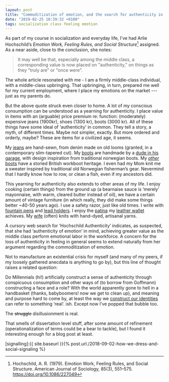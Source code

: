 ```yaml
---
layout: post
title: "Commoditization of emotion, and the search for authenticity in the middle class"
date: "2019-02-25 10:39:32 +0100"
tags: socialization class feeling emotion
---
```




As part of my course in socialization and everyday life, I’ve had Arlie
Hochschild’s *Emotion Work, Feeling Rules, and Social
Structure*[^Hochschild] assigned. As a near aside, close to the
conclusion, she notes:

> It may well be that, especially among the middle class, a corresponding
> value is now placed on "authenticity," on things as they "truly are" or
> "once were”.

The whole article resonated with me - I am a firmly middle-class
individual, with a middle-class upbringing. That upbringing, in turn,
prepared me well for my current employment, where I place my emotions on
the market --- just as my parents do.

But the above quote struck even closer to home. A lot of my conscious
consumption can be understood as a yearning for authenticity. I place
value in items with an (arguable) price premium re: function: (moderately)
expensive jeans (1900kr), shoes (1300 kr), boots (3000 kr). All of these
things have some ideal of ‘authenticity’ in common. They tell a story, a myth,
of different times. Maybe not simpler, exactly. But more ordered and
orderly, maybe? These are items for a civilized age, it seems.

My [jeans][jeans] are hand-sewn, from denim made on old looms (granted, in
a contemporary slim-tapered cut). My [boots][boots] are handmade by a [dude in his
garage][ostmo], with design inspiration from traditional norwegian boots. My
[*other* boots][solovair] have a storied British workboot heritage. I even had my Mom knit me
a sweater inspired by traditional old Norwegian fisherman’s gear.
Nevermind that I hardly know how to row, or clean a fish, even if my ancestors did.

This yearning for authenticity also extends to other areas of my life.
I enjoy cooking (certain things) from the ground up (a bearnaise sauce is
‘merely’ mayonnaise, with warm, cleared butter instead of oil), we have
a certain amount of vintage furniture (in which really, they did make some
things better ~40-50 years ago). I use a safety razor, just like old
times. I write with [fountain pens][ensso] and [lead holders][849].
I enjoy the [patina][patina] my [leather wallet][foldwallet]
achieves. My [wife][katrine] (often) knits with hand-dyed, artisanal yarns.

A cursory web search for ‘Hochschild Authenticity’ indicates, as
suspected, that she had ‘authenticity of emotion’ in mind, achieving
greater value as the middle class perform emotional labor in the
workforce. A concern for the loss of authenticity in feeling in general
seems to extend naturally from her argument regarding the commoditization of
emotion.

Not to manufacture an existential crisis for myself (and many of my peers,
if my loosely gathered anecdata is anything to go by), but this line of
thought raises a related question:

Do Millennials (hi!) artificially construct a sense of authenticity
through conspicuous consumption and other ways of (to borrow from
Goffmann) constructing a face and a role? With the world apparently gone
to hell in a handbasket (thanks, babyboomers! now we get to clean up), and
meaning and purpose hard to come by, at least the way we [construct our
identities](signalling) can refer to something ‘real’. ish. Except now
I’ve popped that bubble too.

The ~~struggle~~ disillusionment is real.

That smells of dissertation level stuff, after some amount of refinement
(operationalization of terms could be a bear to tackle), but I found it
interesting enough for a blog post at least.

[^Hochschild]: Hochschild, A. R. (1979). Emotion Work, Feeling Rules, and
  Social Structure. American Journal of Sociology, 85(3), 551–575.
  https://doi.org/10.1086/227049

[signalling]:{{ site.baseurl }}{% post.url./2018-09-02-how-we-dress-and-social-signaling %}

[jeans]: https://momotarojeans.net/collection/0306-V/index.html

[boots]: https://www.instagram.com/p/BtEZADqHATK/

[ostmo]: https://www.instagram.com/ostmoboots/

[solovair]: https://www.solovair-shoes.com/product/black-dealer-boot-2/

[foldwallet]: https://shop.lemurdesign.dk/products/wallet?variant=38049986956

[patina]: /assets/images/2019-02-wallet-patina.jpg

[katrine]: https://www.instagram.com/katrinenittenfireogfirs/ 

[ensso]: https://www.ensso.com/products/xs-pocket-fountain-pen

[849]: https://cwpencils.com/products/fixpencil-2mm-lead-holder
